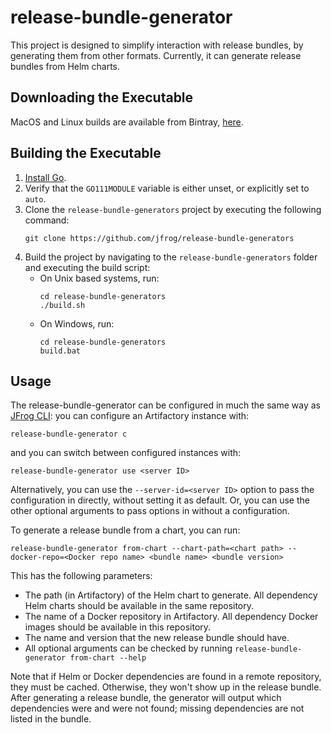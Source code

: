 # release-bundle-generator

This project is designed to simplify interaction with release bundles, by
generating them from other formats. Currently, it can generate release bundles
from Helm charts.

## Downloading the Executable

MacOS and Linux builds are available from Bintray,
[here](https://bintray.com/darthfennec/jfrog-release-bundle-generator/release-bundle-generator).

## Building the Executable

1. [Install Go](https://golang.org/doc/install).
2. Verify that the `GO111MODULE` variable is either unset, or explicitly set to
   `auto`.
3. Clone the `release-bundle-generators` project by executing the following command:
   ```
   git clone https://github.com/jfrog/release-bundle-generators
   ```
4. Build the project by navigating to the `release-bundle-generators` folder and
   executing the build script:
   - On Unix based systems, run:
     ```
     cd release-bundle-generators
     ./build.sh
     ```
   - On Windows, run:
     ```
     cd release-bundle-generators
     build.bat
     ```

## Usage

The release-bundle-generator can be configured in much the same way as
[JFrog CLI](https://jfrog.com/getcli): you can configure an Artifactory instance
with:

``` shell
release-bundle-generator c
```

and you can switch between configured instances with:

``` shell
release-bundle-generator use <server ID>
```

Alternatively, you can use the `--server-id=<server ID>` option to pass the
configuration in directly, without setting it as default. Or, you can use the
other optional arguments to pass options in without a configuration.

To generate a release bundle from a chart, you can run:

``` shell
release-bundle-generator from-chart --chart-path=<chart path> --docker-repo=<Docker repo name> <bundle name> <bundle version>
```

This has the following parameters:
- The path (in Artifactory) of the Helm chart to generate. All dependency Helm
  charts should be available in the same repository.
- The name of a Docker repository in Artifactory. All dependency Docker images
  should be available in this repository.
- The name and version that the new release bundle should have.
- All optional arguments can be checked by running `release-bundle-generator from-chart --help`

Note that if Helm or Docker dependencies are found in a remote repository, they
must be cached. Otherwise, they won't show up in the release bundle. After
generating a release bundle, the generator will output which dependencies were
and were not found; missing dependencies are not listed in the bundle.
